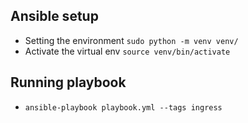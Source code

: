 ## Ansible setup
- Setting the environment `sudo python -m venv venv/`
- Activate the virtual env `source venv/bin/activate`
## Running playbook
- `ansible-playbook playbook.yml --tags ingress`